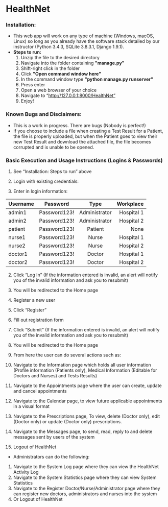 # HealthNet

### Installation:  
* This web app will work on any type of machine (Windows, macOS, Linux) so long as you already have the software stack detailed by our instructor (Python 3.4.3, SQLite 3.8.3.1, Django 1.9.1).
* __Steps to run:__
	1. Unzip the file to the desired directory
	2. Navigate into the folder containing __"manage.py"__
	3. Shift-right click in the folder
	4. Click __"Open command window here"__
  5. In the command window type __"python manage.py runserver"__
  6. Press enter
  7. Open a web browser of your choice
  8. Navigate to “http://127.0.0.1:8000/HealthNet”
  9. Enjoy!

### Known Bugs and Disclaimers:
* This is a work in progress. There are bugs (Nobody is perfect!)
* If you choose to include a file when creating a Test Result for a Patient, the file is properly uploaded, but when the Patient goes to view their new Test Result and download the attached file, the file becomes corrupted and is unable to be opened.

### Basic Execution and Usage Instructions (Logins & Passwords)
1. See “Installation: Steps to run” above

2. Login with existing credentials:
 1. Enter in login information:
 
   | Username | Password | Type | Workplace |
   | ------------- |:-------------:|:-------------:| -----:|
   | admin1 | Password123! | Administrator | Hospital 1 |
   | admin2 | Password123! | Administrator | Hospital 2 |
   | patient | Password123! | Patient | None |
   | nurse1 | Password123! | Nurse | Hospital 1 |
   | nurse2 | Password123! | Nurse | Hospital 2 |
   | doctor1 | Password123! | Doctor | Hospital 1 |
   | doctor2 | Password123! | Doctor | Hospital 2 |
   
  2. Click “Log In” (If the information entered is invalid, an alert will notify you of the invalid information and ask you to resubmit)
  3. You will be redirected to the Home page

3. Register a new user
 1. Click “Register”
 2. Fill out registration form
 3. Click “Submit” (If the information entered is invalid, an alert will notify you of the invalid information and ask you to resubmit)
 4. You will be redirected to the Home page

4. From here the user can do several actions such as:
 1. Navigate to the Information page which holds all user information (Profile information (Patients only), Medical Information (Editable for Doctors and Nurses) and Tests Results)
 2. Navigate to the Appointments page where the user can create, update and cancel appointments
 3. Navigate to the Calendar page, to view future applicable appointments in a visual format
 4. Navigate to the Prescriptions page, To view, delete (Doctor only), edit (Doctor only) or update (Doctor only) prescriptions.
 5. Navigate to the Messages page, to send, read, reply to and delete messages sent by users of the system
 6. Logout of HealthNet
 
* Administrators can do the following:
 1. Navigate to the System Log page where they can view the HealthNet Activity Log
 2. Navigate to the System Statistics page where they can view System Statistics
 3. Navigate to the Register Doctor/Nurse/Administrator page where they can register new doctors, administrators and nurses into the system
 4. Or Logout of HealthNet
